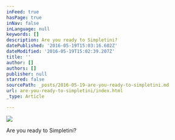 ```yaml
---
inFeed: true
hasPage: true
inNav: false
inLanguage: null
keywords: []
description: Are you ready to Simpletini?
datePublished: '2016-05-19T15:03:16.602Z'
dateModified: '2016-05-19T15:02:39.207Z'
title: ''
author: []
authors: []
publisher: null
starred: false
sourcePath: _posts/2016-05-19-are-you-ready-to-simpletini.md
url: are-you-ready-to-simpletini/index.html
_type: Article

---
```

![](https://the-grid-user-content.s3-us-west-2.amazonaws.com/954f289a-5885-43ab-9e30-c4a52f4c38a6.jpg)

Are you ready to Simpletini?
